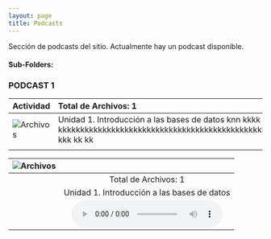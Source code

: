 ```yaml
---
layout: page
title: Podcasts
---
```

Sección de podcasts del sitio. Actualmente hay un podcast disponible.
#### Sub-Folders: 
### PODCAST 1
| Actividad | Total de Archivos: 1 | 
| :------ |:--- |
| ![Archivos](https://basededatostec.github.io/img/01archivos.png "Podcasts") | Unidad 1. Introducción a las bases de datos knn kkkk   kkkkkkkkkkkkkkkkkkkkkkkkkkkkkkkkkkkkkkkkkkkkkkkkkkkkk kkk kk kk |
| | |


|  ![Archivos](https://basededatostec.github.io/img/01archivos.png "Podcasts") |  | 
| :------- | :------: | 
|   | Total de Archivos: 1 | 
|   | Unidad 1. Introducción a las bases de datos      | 
|   | <audio src="https://basededatostec.github.io/img/podcast.mp3" controls="controls" type="audio/mpeg" preload="preload"></audio> | 

